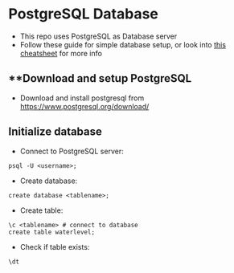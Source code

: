 # PostgreSQL Database
- This repo uses PostgreSQL as Database server
- Follow these guide for simple database setup, or look into [this cheatsheet](https://gist.github.com/Kartones/dd3ff5ec5ea238d4c546) for more info

## **Download and setup PostgreSQL
- Download and install postgresql from https://www.postgresql.org/download/

## **Initialize database**

- Connect to PostgreSQL server:
```
psql -U <username>;
```

- Create database: 
```
create database <tablename>;
```

- Create table: 
```
\c <tablename> # connect to database
create table waterlevel;
```

- Check if table exists:
```
\dt
```